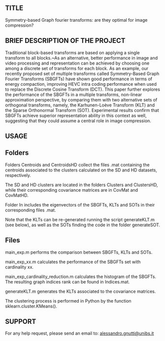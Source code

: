 TITLE
--------------------
Symmetry-based Graph fourier transforms: are they optimal for image compression?


BRIEF DESCRIPTION OF THE PROJECT
--------------------
Traditional block-based transforms are based on applying a single transform to all blocks.~As an alternative,
better performance in image and video processing and representation can be achieved by choosing one among a discrete set of transforms for each block.
As an example, our recently proposed set of multiple transforms called Symmetry-Based Graph Fourier Transforms (SBGFTs) have shown good performance in terms of energy compaction,
improving HEVC intra coding performance when used to replace the Discrete Cosine Transform (DCT).
This paper further explores the performance of the SBGFTs in a multiple transforms, non-linear approximation perspective,
by comparing them with two alternative sets of orthogonal transforms, namely, the Karhunen-Loève Transform (KLT) and the Sparse Orthonormal Transform (SOT).
Experimental results confirm that SBGFTs achieve superior representation ability in this context as well,
suggesting that they could assume a central role in image compression.


USAGE
--------------------
Folders
--------------------
Folders Centroids and CentroidsHD collect the files .mat containing the centroids associated to the clusters calculated on the SD and HD datasets, respectively. 

The SD and HD clusters are located in the folders Clusters and ClustersHD, while their corresponding covariance matrices are in CovMat and CovMatHD.

Folder In includes the eigenvectors of the SBGFTs, KLTs and SOTs in their corresponding files .mat.

Note that the KLTs can be re-generated running the script generateKLT.m (see below), as well as the SOTs finding the code in the folder generateSOT.

Files
--------------------
main_exp.m performs the comparison between SBGFTs, KLTs and SOTs.

main_exp_xx.m calculates the performance of the SBGFTs set with cardinality xx.

main_exp_cardinality_reduction.m calculates the histogram of the SBGFTs. The resulting graph indices rank can be found in Indices.mat.

generateKLT.m generates the KLTs associated to the covariance matrices.

The clustering process is performed in Python by the function sklearn.cluster.KMeans().


SUPPORT
--------------------
For any help request, please send an email to: alessandro.gnutti@unibs.it

